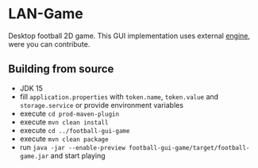# LAN-Game
Desktop football 2D game.
This GUI implementation uses external [engine], were you can contribute.

[engine]: https://github.com/lipinskipawel/game-engine

## Building from source
 - JDK 15
 - fill `application.properties` with `token.name`, `token.value` and `storage.service` or provide environment variables
 - execute `cd prod-maven-plugin`
 - execute `mvn clean install`
 - execute `cd ../football-gui-game`
 - execute `mvn clean package`
 - run `java -jar --enable-preview football-gui-game/target/football-game.jar` and start playing
